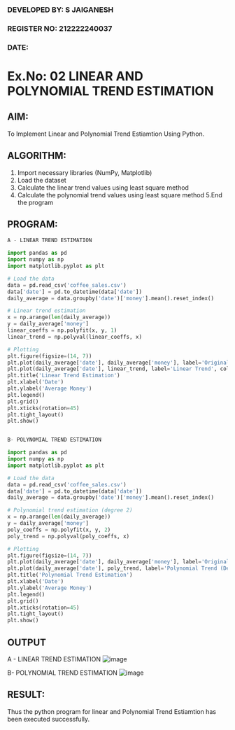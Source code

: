 ### DEVELOPED BY: S JAIGANESH
### REGISTER NO: 212222240037
### DATE:

# Ex.No: 02 LINEAR AND POLYNOMIAL TREND ESTIMATION

## AIM:
To Implement Linear and Polynomial Trend Estiamtion Using Python.

## ALGORITHM:
1. Import necessary libraries (NumPy, Matplotlib)
2. Load the dataset
3. Calculate the linear trend values using least square method
4. Calculate the polynomial trend values using least square method
5.End the program

## PROGRAM:
```python
A - LINEAR TREND ESTIMATION

import pandas as pd
import numpy as np
import matplotlib.pyplot as plt

# Load the data
data = pd.read_csv('coffee_sales.csv')
data['date'] = pd.to_datetime(data['date'])
daily_average = data.groupby('date')['money'].mean().reset_index()

# Linear trend estimation
x = np.arange(len(daily_average))
y = daily_average['money']
linear_coeffs = np.polyfit(x, y, 1)
linear_trend = np.polyval(linear_coeffs, x)

# Plotting
plt.figure(figsize=(14, 7))
plt.plot(daily_average['date'], daily_average['money'], label='Original Data', marker='o')
plt.plot(daily_average['date'], linear_trend, label='Linear Trend', color='red')
plt.title('Linear Trend Estimation')
plt.xlabel('Date')
plt.ylabel('Average Money')
plt.legend()
plt.grid()
plt.xticks(rotation=45)
plt.tight_layout()
plt.show()


B- POLYNOMIAL TREND ESTIMATION

import pandas as pd
import numpy as np
import matplotlib.pyplot as plt

# Load the data
data = pd.read_csv('coffee_sales.csv')
data['date'] = pd.to_datetime(data['date'])
daily_average = data.groupby('date')['money'].mean().reset_index()

# Polynomial trend estimation (degree 2)
x = np.arange(len(daily_average))
y = daily_average['money']
poly_coeffs = np.polyfit(x, y, 2)
poly_trend = np.polyval(poly_coeffs, x)

# Plotting
plt.figure(figsize=(14, 7))
plt.plot(daily_average['date'], daily_average['money'], label='Original Data', marker='o')
plt.plot(daily_average['date'], poly_trend, label='Polynomial Trend (Degree 2)', color='green')
plt.title('Polynomial Trend Estimation')
plt.xlabel('Date')
plt.ylabel('Average Money')
plt.legend()
plt.grid()
plt.xticks(rotation=45)
plt.tight_layout()
plt.show()


```

## OUTPUT
A - LINEAR TREND ESTIMATION
![image](https://github.com/user-attachments/assets/eed74491-be02-4d68-8bec-b752b707f30b)


B- POLYNOMIAL TREND ESTIMATION
![image](https://github.com/user-attachments/assets/16d6e105-65fc-4872-b37e-5bf4b97c9511)


## RESULT:
Thus the python program for linear and Polynomial Trend Estiamtion has been executed successfully.
